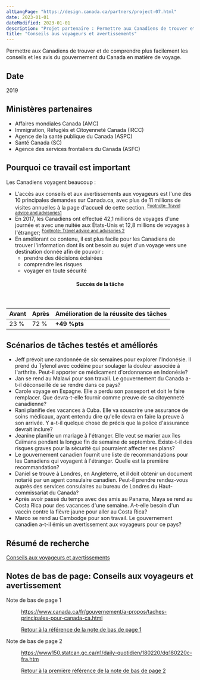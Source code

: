 ```yaml
---
altLangPage: "https://design.canada.ca/partners/project-07.html"
date: 2023-01-01
dateModified: 2023-01-01
description: "Projet partenaire : Permettre aux Canadiens de trouver et de comprendre plus facilement les conseils et les avis du gouvernement du Canada en matière de voyage."
title: "Conseils aus voyageurs et avertissements"
---
```

<p>Permettre aux Canadiens de trouver et de comprendre plus facilement les conseils et les avis du gouvernement du Canada en matière de voyage.</p>
<h2>Date</h2>
<p>2019</p>
<h2>Ministères partenaires</h2>
<ul>
  <li>Affaires mondiales Canada (AMC)</li>
  <li>Immigration, Réfugiés et Citoyenneté Canada (IRCC)</li>
  <li>Agence de la santé publique du Canada (ASPC)</li>
  <li>Santé Canada (SC)</li>
  <li>Agence des services frontaliers du Canada (ASFC)</li>
</ul>
<h2>Pourquoi ce travail est important</h2>
<p>Les Canadiens voyagent beaucoup :</p>
<ul>
  <li>L'accès aux conseils et aux avertissements aux voyageurs est l'une des 10 principales demandes sur Canada.ca, avec plus de 11 millions de visites annuelles à la page d'accueil de cette section. <sup id="fn1-rf"><a class="fn-lnk" href="#fn1"><span class="wb-inv">Footnote: Travel advice and advisories</span>1</a></sup> </li>
  <li>En 2017, les Canadiens ont effectué 42,1 millions de voyages d'une journée et avec une nuitée aux États-Unis et 12,8 millions de voyages à l'étranger; <sup id="fn2-rf"><a class="fn-lnk" href="#fn2"><span class="wb-inv">Footnote: Travel advice and advisories </span>2</a></sup></li>
  <li>En améliorant ce contenu, il est plus facile pour les Canadiens de trouver l'information dont ils ont besoin au sujet d'un voyage vers une destination donnée afin de pouvoir&nbsp;:
    <ul>
      <li>prendre des décisions éclairées</li>
      <li>comprendre les risques</li>
      <li>voyager en toute sécurité</li>
    </ul>
  </li>
</ul>
<div class="row mrgn-tp-lg mrgn-bttm-lg">
  <div class="col-md-8">
    <div class="panel panel-success">
      <header class="panel-heading">
        <h4 class="panel-title text-center">Succès de la tâche</h4>
      </header>
      <table class="table">
        <thead>
          <tr style="">
            <th scope="col" class="col-md-3">Avant</th>
            <th scope="col" class="col-md-3">Après</th>
            <th scope="col" class="col-md-6">Amélioration de la réussite des tâches</th>
          </tr>
        </thead>
        <tbody>
          <tr>
            <td class="table-smnum">23&nbsp;%</td>
            <td class="table-smnum">72&nbsp;%</td>
            <td class="table-smnum"><span class="text-success"><strong>+49&nbsp;%pts</strong></span></td>
          </tr>
        </tbody>
      </table>
    </div>
  </div>
</div>
<h2>Scénarios de tâches testés et améliorés</h2>
<ul class="lst-spcd">
  <li>Jeff prévoit une randonnée de six semaines pour explorer l'Indonésie. Il prend du Tylenol avec codéine pour soulager la douleur associée à l'arthrite. Peut-il apporter ce médicament d'ordonnance en Indonésie?</li>
  <li>Jan se rend au Malawi pour son travail. Le gouvernement du Canada a-t-il déconseillé de se rendre dans ce pays?</li>
  <li>Carole voyage en Espagne. Elle a perdu son passeport et doit le faire remplacer. Que devra-t-elle fournir comme preuve de sa citoyenneté canadienne?</li>
  <li>Rani planifie des vacances à Cuba. Elle va souscrire une assurance de soins médicaux, ayant entendu dire qu'elle devra en faire la preuve à son arrivée. Y a-t-il quelque chose de précis que la police d'assurance devrait inclure?</li>
  <li>Jeanine planifie un mariage à l'étranger. Elle veut se marier aux îles Caïmans pendant la longue fin de semaine de septembre. Existe-t-il des risques graves pour la sécurité qui pourraient affecter ses plans?</li>
  <li>Le gouvernement canadien fournit une liste de recommandations pour les Canadiens qui voyagent à l'étranger. Quelle est la première recommandation?</li>
  <li>Daniel se trouve à Londres, en Angleterre, et il doit obtenir un document notarié par un agent consulaire canadien. Peut-il prendre rendez-vous auprès des services consulaires au bureau de Londres du Haut-commissariat du Canada?</li>
  <li>Après avoir passé du temps avec des amis au Panama, Maya se rend au Costa Rica pour des vacances d'une semaine. A-t-elle besoin d'un vaccin contre la fièvre jaune pour aller au Costa Rica?</li>
  <li>Marco se rend au Cambodge pour son travail. Le gouvernement canadien a-t-il émis un avertissement aux voyageurs pour ce pays?</li>
</ul>
<h2>Résumé de recherche</h2>
<p><a href="https://conception.canada.ca/resumes-recherche/conseils-voyageurs-resume-recherche.html">Conseils aux voyageurs et avertissements</a></p>
<aside class="wb-fnote" role="note">
  <h2 class="wb-inv" id="fn-voyage">Notes de bas de page: Conseils aux voyageurs et avertissement</h2>
  <dl>
    <dt>Note de bas de page 1</dt>
    <dd id="fn1">
      <p><a href="https://www.canada.ca/fr/gouvernement/a-propos/taches-principales-pour-canada-ca.html">https://www.canada.ca/fr/gouvernement/a-propos/taches-principales-pour-canada-ca.html</a></p>
      <p class="fn-rtn"> <a href="#fn1-rf"> <span class="wb-inv">Retour à la référence de la note de bas de page </span>1</a> </p>
    </dd>
    <dt>Note de bas de page 2</dt>
    <dd id="fn2">
      <p><a href="https://www150.statcan.gc.ca/n1/daily-quotidien/180220/dq180220c-fra.htm">https://www150.statcan.gc.ca/n1/daily-quotidien/180220/dq180220c-fra.htm</a> </p>
      <p class="fn-rtn"> <a href="#fn2-1-rf"> <span class="wb-inv">Retour à la <span>première</span> référence de la note de bas de page </span>2</a></p>
    </dd>
  </dl>
</aside>
